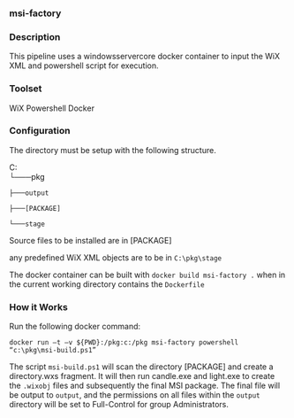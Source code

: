 ### msi-factory

### Description
This pipeline uses a windowsservercore docker container to input the WiX XML and powershell script for execution.

### Toolset
WiX
Powershell
Docker

### Configuration
The directory must be setup with the following structure.

C:\
└───pkg

    ├───output

    ├───[PACKAGE]
    
    └───stage

Source files to be installed are in [PACKAGE]

any predefined WiX XML objects are to be in ```C:\pkg\stage```

The docker container can be built with ```docker build msi-factory .``` when in the current working directory contains the ```Dockerfile```


### How it Works

Run the following docker command:

```docker run –t –v ${PWD}:/pkg:c:/pkg msi-factory powershell “c:\pkg\msi-build.ps1”```

The script ```msi-build.ps1``` will scan the directory [PACKAGE] and create a directory.wxs fragment. It will then run candle.exe and light.exe to create the ```.wixobj``` files and subsequently the final MSI package. The final file will be output to ```output```, and the permissions on all files within the ```output``` directory will be set to Full-Control for group Administrators.
